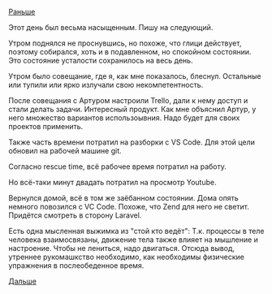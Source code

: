 [Раньше](2019.05.30.md)

Этот день был весьма насыщенным. Пишу на следующий.

Утром поднялся не проснувшись, но похоже, что глици действует, поэтому собирался, хоть и в подавленном, но спокойном состоянии.
Это состояние усталости сохранилось на весь день.

Утром было совещание, где я, как мне показалось, блеснул. Остальные или тупили или ярко излучали свою некомпетентность.

После совещания с Артуром настроили Trello, дали к нему доступ и стали делать задачи. Интересный продукт. Как мне объяснил Артур, у него множество вариантов использоывния. Надо будет для своих проектов применить.

Также часть времени потратил на разборки с VS Code. Для этой цели обновил на рабочей машине git.

Согласно rescue time, всё рабочее время потратил на работу.

Но всё-таки минут двадать потратил на просмотр Youtube.

Вернулся домой, всё в том же заёбанном состоянии. Дома опять немного повозился с VC Code. Похоже, что Zend для него не светит. Придётся смотреть в сторону Laravel.

Есть одна мысленная выжимка из "стой кто ведёт":
Т.к. процессы в теле человека взаимосвязаны, движение тела также влияет на мышление и настроение. Чтобы не лениться, надо двигаться. Отсюда вывод, утреннее рукомашкство необходимо, как необходимы физические упражнения в послеобеденное время.

 [Дальше](2019.06.01.md)